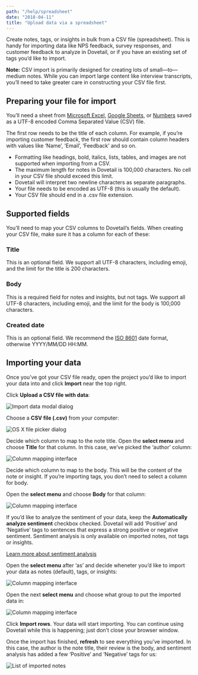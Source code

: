 ```yaml
---
path: "/help/spreadsheet"
date: "2018-04-11"
title: "Upload data via a spreadsheet"
---
```


Create notes, tags, or insights in bulk from a CSV file (spreadsheet). This is handy for importing data like NPS feedback, survey responses, and customer feedback to analyze in Dovetail, or if you have an existing set of tags you’d like to import.

**Note:** CSV import is primarily designed for creating lots of small—to—medium notes. While you can import large content like interview transcripts, you’ll need to take greater care in constructing your CSV file first.

## Preparing your file for import

You’ll need a sheet from [Microsoft Excel](https://support.office.com/en-us/article/Import-or-export-text-txt-or-csv-files-5250ac4c-663c-47ce-937b-339e391393ba), [Google Sheets](<(https://support.google.com/docs/answer/49114)>), or [Numbers](https://support.apple.com/en-au/HT205391) saved as a UTF-8 encoded Comma Separated Value (CSV) file.

The first row needs to be the title of each column. For example, if you’re importing customer feedback, the first row should contain column headers with values like ‘Name’, ‘Email’, ‘Feedback’ and so on.

* Formatting like headings, bold, italics, lists, tables, and images are not supported when importing from a CSV.
* The maximum length for notes in Dovetail is 100,000 characters. No cell in your CSV file should exceed this limit.
* Dovetail will interpret two newline characters as separate paragraphs.
* Your file needs to be encoded as UTF-8 (this is usually the default).
* Your CSV file should end in a .csv file extension.

## Supported fields

You’ll need to map your CSV columns to Dovetail’s fields. When creating your CSV file, make sure it has a column for each of these:

### Title

This is an optional field. We support all UTF-8 characters, including emoji, and the limit for the title is 200 characters.

### Body

This is a required field for notes and insights, but not tags. We support all UTF-8 characters, including emoji, and the limit for the body is 100,000 characters.

### Created date

This is an optional field. We recommend the [ISO 8601](https://en.wikipedia.org/wiki/ISO_8601) date format, otherwise YYYY/MM/DD HH:MM.

## Importing your data

Once you’ve got your CSV file ready, open the project you’d like to import your data into and click **Import** near the top right.

Click **Upload a CSV file with data**:

![Import data modal dialog](./import-modal.png)

Choose a **CSV file (.csv)** from your computer:

![OS X file picker dialog](./choose-file.png)

Decide which column to map to the note title. Open the **select menu** and choose **Title** for that column. In this case, we’ve picked the ‘author’ column:

![Column mapping interface](./map-first-column.png)

Decide which column to map to the body. This will be the content of the note or insight. If you’re importing tags, you don’t need to select a column for body.

Open the **select menu** and choose **Body** for that column:

![Column mapping interface](./map-second-column.png)

If you’d like to analyze the sentiment of your data, keep the **Automatically analyze sentiment** checkbox checked. Dovetail will add ‘Positive’ and ‘Negative’ tags to sentences that express a strong positive or negative sentiment. Sentiment analysis is only available on imported notes, not tags or insights.

[Learn more about sentiment analysis](/help/sentiment)

Open the **select menu** after ‘as’ and decide wheneter you’d like to import your data as notes (default), tags, or insights:

![Column mapping interface](./choose-type.png)

Open the next **select menu** and choose what group to put the imported data in:

![Column mapping interface](./choose-group.png)

Click **Import rows**. Your data will start importing. You can continue using Dovetail while this is happening; just don’t close your browser window.

Once the import has finished, **refresh** to see everything you’ve imported. In this case, the author is the note title, their review is the body, and sentiment analysis has added a few ‘Positive’ and ‘Negative’ tags for us:

![List of imported notes](./import-complete.png)
